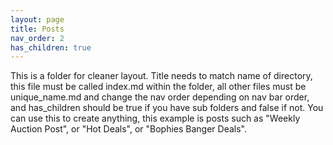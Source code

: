 ```yaml
---
layout: page
title: Posts
nav_order: 2
has_children: true
---
```


This is a folder for cleaner layout. Title needs to match name of directory, this file must be called index.md within the folder, all other files must be unique_name.md and change the nav order depending on nav bar order, and has_children should be true if you have sub folders and false if not. You can use this to create anything, this example is posts such as "Weekly Auction Post", or "Hot Deals", or "Bophies Banger Deals".